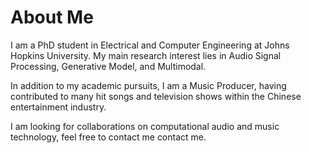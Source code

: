 # About Me

I am a PhD student in Electrical and Computer Engineering at Johns Hopkins University. My main research interest lies in Audio Signal Processing, Generative Model, and Multimodal.

In addition to my academic pursuits, I am a Music Producer, having contributed to many hit songs and television shows within the Chinese entertainment industry.

I am looking for collaborations on computational audio and music technology, feel free to contact me contact me.
